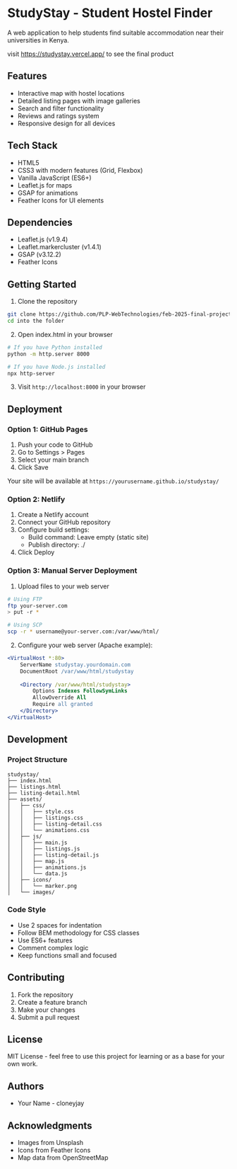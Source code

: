 # StudyStay - Student Hostel Finder

A web application to help students find suitable accommodation near their universities in Kenya.

visit https://studystay.vercel.app/ to see the final product

## Features

- Interactive map with hostel locations
- Detailed listing pages with image galleries
- Search and filter functionality
- Reviews and ratings system
- Responsive design for all devices

## Tech Stack

- HTML5
- CSS3 with modern features (Grid, Flexbox)
- Vanilla JavaScript (ES6+)
- Leaflet.js for maps
- GSAP for animations
- Feather Icons for UI elements

## Dependencies

- Leaflet.js (v1.9.4)
- Leaflet.markercluster (v1.4.1)
- GSAP (v3.12.2)
- Feather Icons

## Getting Started

1. Clone the repository
```bash
git clone https://github.com/PLP-WebTechnologies/feb-2025-final-project-and-deployment-cloneyjay.git
cd into the folder
```

2. Open index.html in your browser
```bash
# If you have Python installed
python -m http.server 8000

# If you have Node.js installed
npx http-server
```

3. Visit `http://localhost:8000` in your browser

## Deployment

### Option 1: GitHub Pages

1. Push your code to GitHub
2. Go to Settings > Pages
3. Select your main branch
4. Click Save

Your site will be available at `https://yourusername.github.io/studystay/`

### Option 2: Netlify

1. Create a Netlify account
2. Connect your GitHub repository
3. Configure build settings:
   - Build command: Leave empty (static site)
   - Publish directory: ./
4. Click Deploy

### Option 3: Manual Server Deployment

1. Upload files to your web server
```bash
# Using FTP
ftp your-server.com
> put -r *

# Using SCP
scp -r * username@your-server.com:/var/www/html/
```

2. Configure your web server (Apache example):
```apache
<VirtualHost *:80>
    ServerName studystay.yourdomain.com
    DocumentRoot /var/www/html/studystay
    
    <Directory /var/www/html/studystay>
        Options Indexes FollowSymLinks
        AllowOverride All
        Require all granted
    </Directory>
</VirtualHost>
```

## Development

### Project Structure
```
studystay/
├── index.html
├── listings.html
├── listing-detail.html
├── assets/
│   ├── css/
│   │   ├── style.css
│   │   ├── listings.css
│   │   ├── listing-detail.css
│   │   └── animations.css
│   ├── js/
│   │   ├── main.js
│   │   ├── listings.js
│   │   ├── listing-detail.js
│   │   ├── map.js
│   │   ├── animations.js
│   │   └── data.js
│   ├── icons/
│   │   └── marker.png
│   └── images/
```

### Code Style

- Use 2 spaces for indentation
- Follow BEM methodology for CSS classes
- Use ES6+ features
- Comment complex logic
- Keep functions small and focused

## Contributing

1. Fork the repository
2. Create a feature branch
3. Make your changes
4. Submit a pull request

## License

MIT License - feel free to use this project for learning or as a base for your own work.

## Authors

- Your Name - cloneyjay

## Acknowledgments

- Images from Unsplash
- Icons from Feather Icons
- Map data from OpenStreetMap
